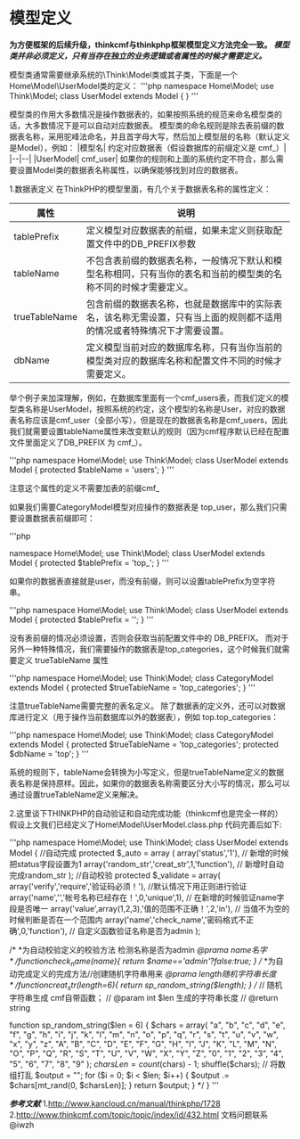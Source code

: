 # 模型定义

**为方便框架的后续升级，thinkcmf与thinkphp框架模型定义方法完全一致。**
***模型类并非必须定义，只有当存在独立的业务逻辑或者属性的时候才需要定义。***

模型类通常需要继承系统的\Think\Model类或其子类，下面是一个Home\Model\UserModel类的定义：
'''php
namespace Home\Model;
use Think\Model;
class UserModel extends Model {
}
'''

模型类的作用大多数情况是操作数据表的，如果按照系统的规范来命名模型类的话，大多数情况下是可以自动对应数据表。
模型类的命名规则是除去表前缀的数据表名称，采用驼峰法命名，并且首字母大写，然后加上模型层的名称（默认定义是Model），例如：
|模型名|	约定对应数据表（假设数据库的前缀定义是 cmf_）|
|--|--|
|UserModel|	cmf_user|
如果你的规则和上面的系统约定不符合，那么需要设置Model类的数据表名称属性，以确保能够找到对应的数据表。

1.数据表定义
在ThinkPHP的模型里面，有几个关于数据表名称的属性定义：

|属性	|说明|
|--|--|
|tablePrefix	|定义模型对应数据表的前缀，如果未定义则获取配置文件中的DB_PREFIX参数|
|tableName	|不包含表前缀的数据表名称，一般情况下默认和模型名称相同，只有当你的表名和当前的模型类的名称不同的时候才需要定义。|
|trueTableName	|包含前缀的数据表名称，也就是数据库中的实际表名，该名称无需设置，只有当上面的规则都不适用的情况或者特殊情况下才需要设置。|
|dbName	|定义模型当前对应的数据库名称，只有当你当前的模型类对应的数据库名称和配置文件不同的时候才需要定义。|
举个例子来加深理解，例如，在数据库里面有一个cmf_users表，而我们定义的模型类名称是UserModel，按照系统的约定，这个模型的名称是User，对应的数据表名称应该是cmf_user（全部小写），但是现在的数据表名称是cmf_users，因此我们就需要设置tableName属性来改变默认的规则（因为cmf程序默认已经在配置文件里面定义了DB_PREFIX 为 cmf_）。

'''php
namespace Home\Model;
use Think\Model;
class UserModel extends Model {
    protected $tableName = 'users';
}
'''

注意这个属性的定义不需要加表的前缀cmf_

如果我们需要CategoryModel模型对应操作的数据表是 top_user，那么我们只需要设置数据表前缀即可：

'''php

namespace Home\Model;
use Think\Model;
class UserModel extends Model {
    protected $tablePrefix = 'top_';
}
'''

如果你的数据表直接就是user，而没有前缀，则可以设置tablePrefix为空字符串。

'''php
namespace Home\Model;
use Think\Model;
class UserModel extends Model {
    protected $tablePrefix = '';
}
'''

没有表前缀的情况必须设置，否则会获取当前配置文件中的 DB_PREFIX。
而对于另外一种特殊情况，我们需要操作的数据表是top_categories，这个时候我们就需要定义 trueTableName 属性

'''php
namespace Home\Model;
use Think\Model;
class CategoryModel extends Model {
    protected $trueTableName = 'top_categories';
}
'''

注意trueTableName需要完整的表名定义。
除了数据表的定义外，还可以对数据库进行定义（用于操作当前数据库以外的数据表），例如 top.top_categories：

'''php
namespace Home\Model;
use Think\Model;
class CategoryModel extends Model {
    protected $trueTableName = 'top_categories';
    protected $dbName = 'top';
}
'''

系统的规则下，tableName会转换为小写定义，但是trueTableName定义的数据表名称是保持原样。因此，如果你的数据表名称需要区分大小写的情况，那么可以通过设置trueTableName定义来解决。

2.这里谈下THINKPHP的自动验证和自动完成功能（thinkcmf也是完全一样的）
假设上文我们已经定义了Home\Model\UserModel.class.php
代码完善后如下:

'''php
namespace Home\Model;
use Think\Model;
class UserModel extends Model {
  //自动完成
  protected $_auto = array (
           array('status','1'),  // 新增的时候把status字段设置为1
           array('random_str','creat_str',1,'function'), // 新增时自动完成random_str
       );
  //自动校验
  protected $_validate = array(
      array('verify','require','验证码必须！'), //默认情况下用正则进行验证
      array('name','','帐号名称已经存在！',0,'unique',1), // 在新增的时候验证name字段是否唯一
      array('value',array(1,2,3),'值的范围不正确！',2,'in'), // 当值不为空的时候判断是否在一个范围内
      array('name','check_name','密码格式不正确',0,'function'), // 自定义函数验证名称是否为admin
    );

  /*
  *为自动校验定义的校验方法 检测名称是否为admin
  *@prama $name 名字
  */
  function check_name($name){
      return $name=='admin'?false:true;
  }
  /*
  *为自动完成定义的完成方法//创建随机字符串用来
  *@prama $length 随机字符串长度
  */
  function creat_str($length=6){
      return sp_random_string($length);
  }
  /*
   // 随机字符串生成 cmf自带函数；
   // @param int $len 生成的字符串长度
   // @return string

  function sp_random_string($len = 6) {
  	$chars = array(
  			"a", "b", "c", "d", "e", "f", "g", "h", "i", "j", "k",
  			"l", "m", "n", "o", "p", "q", "r", "s", "t", "u", "v",
  			"w", "x", "y", "z", "A", "B", "C", "D", "E", "F", "G",
  			"H", "I", "J", "K", "L", "M", "N", "O", "P", "Q", "R",
  			"S", "T", "U", "V", "W", "X", "Y", "Z", "0", "1", "2",
  			"3", "4", "5", "6", "7", "8", "9"
  	);
  	$charsLen = count($chars) - 1;
  	shuffle($chars);    // 将数组打乱
  	$output = "";
  	for ($i = 0; $i < $len; $i++) {
  		$output .= $chars[mt_rand(0, $charsLen)];
  	}
  	return $output;
  }
  */
}
'''


***参考文献***
1.http://www.kancloud.cn/manual/thinkphp/1728
2.http://www.thinkcmf.com/topic/topic/index/id/432.html
文档问题联系@iwzh
